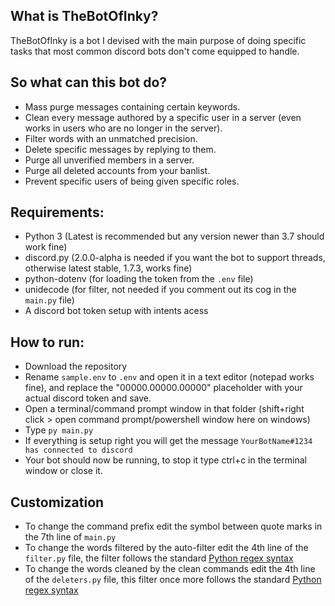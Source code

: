 ## What is TheBotOfInky?
TheBotOfInky is a bot I devised with the main purpose of doing specific tasks that most common discord bots don't come equipped to handle.

## So what can this bot do?
- Mass purge messages containing certain keywords.
- Clean every message authored by a specific user in a server (even works in users who are no longer in the server).
- Filter words with an unmatched precision.
- Delete specific messages by replying to them.
- Purge all unverified members in a server.
- Purge all deleted accounts from your banlist.
- Prevent specific users of being given specific roles.

## Requirements:
 - Python 3 (Latest is recommended but any version newer than 3.7 should work fine)
 - discord.py (2.0.0-alpha is needed if you want the bot to support threads, otherwise latest stable, 1.7.3, works fine)
 - python-dotenv (for loading the token from the `.env` file)
 - unidecode (for filter, not needed if you comment out its cog in the `main.py` file)
 - A discord bot token setup with intents acess

## How to run:
 - Download the repository
 - Rename `sample.env` to `.env` and open it in a text editor (notepad works fine), and replace the "00000.00000.00000" placeholder with your actual discord token and save.
 - Open a terminal/command prompt window in that folder (shift+right click > open command prompt/powershell window here on windows)
 - Type `py main.py` 
 - If everything is setup right you will get the message `YourBotName#1234 has connected to discord`
 - Your bot should now be running, to stop it type ctrl+c in the terminal window or close it.

## Customization
 - To change the command prefix edit the symbol between quote marks in the 7th line of `main.py`
 - To change the words filtered by the auto-filter edit the 4th line of the `filter.py` file, the filter follows the standard [Python regex syntax](https://docs.python.org/3/library/re.html)
 - To change the words cleaned by the clean commands edit the 4th line of the `deleters.py` file, this filter once more follows the standard [Python regex syntax](https://docs.python.org/3/library/re.html)
